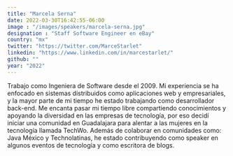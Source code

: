 ```yaml
---
title: "Marcela Serna"
date: 2022-03-30T16:42:55-06:00
image : "/images/speakers/marcela-serna.jpg"
designation : "Staff Software Engineer en eBay"
country: "mx"
twitter: "https://twitter.com/MarceStarlet"
linkedin: "https://www.linkedin.com/in/marcestarlet/"
github: ""
year: "2022"
---
```


Trabajo como Ingeniera de Software desde el 2009. Mi experiencia se ha enfocado en sistemas distribuidos como aplicaciones web y empresariales, y la mayor parte de mi tiempo he estado trabajando como desarrollador back-end.
Me encanta pasar mi tiempo libre compartiendo conocimientos y apoyando la diversidad en las empresas de tecnología, por eso decidí iniciar una comunidad en Guadalajara para alentar a las mujeres en la tecnología llamada TechWo. 
Además de colaborar en comunidades como: Java México y Technolatinas, he estado contribuyendo como speaker en algunos eventos de tecnología y como escritora de blogs.
